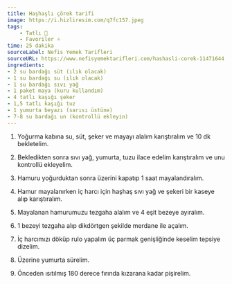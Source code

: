 ```yaml
---
title: Haşhaşlı çörek tarifi
image: https://i.hizliresim.com/q7fc157.jpeg
tags:
    - Tatlı 🍰
    - Favoriler ⭐
time: 25 dakika
sourceLabel: Nefis Yemek Tarifleri
sourceURL: https://www.nefisyemektarifleri.com/hashasli-corek-11471644
ingredients:
- 2 su bardağı süt (ılık olacak)
- 1 su bardağı su (ılık olacak)
- 1 su bardağı sıvı yağ
- 1 paket maya (kuru kullandım)
- 4 tatlı kaşığı şeker
- 1,5 tatlı kaşığı tuz
- 1 yumurta beyazı (sarısı üstüne)
- 7-8 su bardağı un (kontrollü ekleyin) 
---
```


1. Yoğurma kabına su, süt, şeker ve mayayı alalım karıştıralım ve 10 dk bekletelim.

2. Bekledikten sonra sıvı yağ, yumurta, tuzu ilace edelim karıştıralım ve unu kontrollü ekleyelim.

3. Hamuru yoğurduktan sonra üzerini kapatıp 1 saat mayalandıralım.

4. Hamur mayalanırken iç harcı için haşhaş sıvı yağ ve şekeri bir kaseye alıp karıştıralım.

5. Mayalanan hamurumuzu tezgaha alalım ve 4 eşit bezeye ayıralım.

6. 1 bezeyi tezgaha alıp dikdörtgen şekilde merdane ile açalım.

7. İç harcımızı döküp rulo yapalım üç parmak genişliğinde keselim tepsiye dizelim.

8. Üzerine yumurta sürelim.

9. Önceden ısıtılmış 180 derece fırında kızarana kadar pişirelim.
